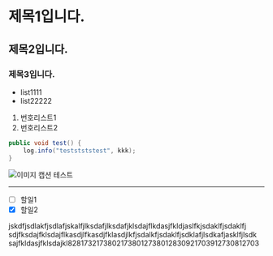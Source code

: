 # 제목1입니다.
## 제목2입니다.
### 제목3입니다.


* list1111
* list22222

1. 번호리스트1
1. 번호리스트2

```java
public void test() {
	log.info("teststststest", kkk);
}
```

![이미지 캡션 테스트](https://s3.us-west-2.amazonaws.com/secure.notion-static.com/1220e84d-2498-430d-92d5-9f5eac172de4/customize-jenkins.png?X-Amz-Algorithm=AWS4-HMAC-SHA256&X-Amz-Content-Sha256=UNSIGNED-PAYLOAD&X-Amz-Credential=AKIAT73L2G45EIPT3X45%2F20221115%2Fus-west-2%2Fs3%2Faws4_request&X-Amz-Date=20221115T235004Z&X-Amz-Expires=3600&X-Amz-Signature=ed0cb678fec370551d3dd7852dee0157ba60c796394231f3dd774d12f6ec2f88&X-Amz-SignedHeaders=host&x-id=GetObject)

---

- [ ] 할일1   
- [x] 할일2

jskdfjsdlakfjsdlafjskalfjlksdafjlksdafjklsdajflkdasjfkldjaslfkjsdaklfjsdaklfj
sdjfksdajfklsdajflkasdjlfkasdjfklasdjlkfjsdalkfjsdaklfjsdklafjlsdkafjasklfjlsdk
sajfkldasjfklsdajkl82817321738021738012738012830921703912730812703
